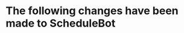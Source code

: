 The following changes have been made to ScheduleBot
==========================================================